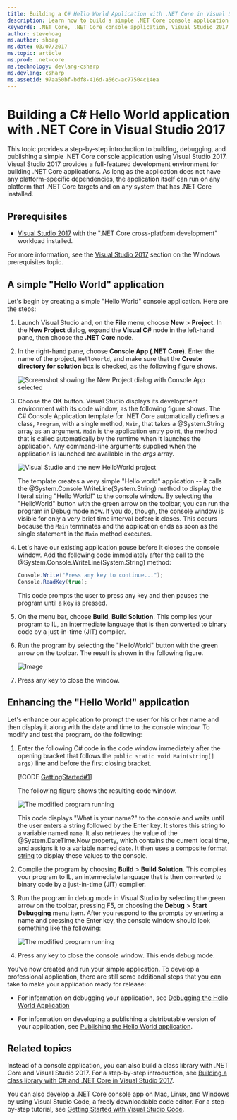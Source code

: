 ```yaml
---
title: Building a C# Hello World Application with .NET Core in Visual Studio 2017
description: Learn how to build a simple .NET Core console application using Visual Studio 2017.
keywords: .NET Core, .NET Core console application, Visual Studio 2017
author: stevehoag
ms.author: shoag
ms.date: 03/07/2017
ms.topic: article
ms.prod: .net-core
ms.technology: devlang-csharp
ms.devlang: csharp
ms.assetid: 97aa50bf-bdf8-416d-a56c-ac77504c14ea
---
```


# Building a C# Hello World application with .NET Core in Visual Studio 2017 #

This topic provides a step-by-step introduction to building, debugging, and publishing a simple .NET Core console application using Visual Studio 2017. Visual Studio 2017 provides a full-featured development environment for building .NET Core applications. As long as the application does not have any platform-specific dependencies, the application itself can run on any platform that .NET Core targets and on any system that has .NET Core installed.

## Prerequisites ##

- [Visual Studio 2017](https://www.visualstudio.com/downloads/) with the ".NET Core cross-platform development" workload installed. 

For more information, see the [Visual Studio 2017](../../core/windows-prerequisites.md) section on the Windows prerequisites topic.

## A simple "Hello World" application ##

Let's begin by creating a simple "Hello World" console application. Here are the steps:

1. Launch Visual Studio and, on the **File** menu, choose **New** > **Project**. In the **New Project** dialog, expand the **Visual C#** node in the left-hand pane, then choose the **.NET Core** node.

2. In the right-hand pane, choose **Console App (.NET Core)**. Enter the name of the project, `HelloWorld`, and make sure that the **Create directory for solution** box is checked, as the following figure shows.

   ![Screenshot showing the New Project dialog with Console App selected](./media/with-visual-studio/vs_newproject.jpg)
   
3. Choose the **OK** button. Visual Studio displays its development environment with its code window, as the following figure shows. The C# Console Application template for .NET Core automatically defines a class, `Program`, with a single method, `Main`, that takes a @System.String array as an argument. `Main` is the application entry point, the method that is called automatically by the runtime when it launches the application. Any command-line arguments supplied when the application is launched are available in the *args* array.

   ![Visual Studio and the new HelloWorld project](./media/with-visual-studio/vs_devenv.jpg)

   The template creates a very simple "Hello world" application -- it calls the @System.Console.WriteLine(System.String) method to display the literal string "Hello World!" to the console window. By selecting the "HelloWorld" button with the green arrow on the toolbar, you can run the program in Debug mode now. If you do, though, the console window is visible for only a very brief time interval before it closes. This occurs because the `Main` terminates and the application ends as soon as the single statement in the `Main` method executes.

4. Let's have our existing application pause before it closes the console window. Add the following code immediately after the call to the @System.Console.WriteLine(System.String) method:

   ```cs
   Console.Write("Press any key to continue...");
   Console.ReadKey(true);
   ```
   This code prompts the user to press any key and then pauses the program until a key is pressed.

5. On the menu bar, choose **Build**, **Build Solution**. This compiles your program to IL, an intermediate language that is then converted to binary code by a just-in-time (JIT) compiler.

6. Run the program by selecting the "HelloWorld" button with the green arrow on the toolbar. The result is shown in the following figure.

   ![Image](./media/with-visual-studio/simple_hello.jpg)

7. Press any key to close the window.

## Enhancing the "Hello World" application ##

Let's enhance our application to prompt the user for his or her name and then display it along with the date and time to the console window. To modify and test the program, do the following:

1. Enter the following C# code in the code window immediately after the opening bracket that follows the `public static void Main(string[] args)` line and before the first closing bracket.

   [!CODE [GettingStarted#1](../../../samples/snippets/csharp/getting_started/with_visual_studio/helloworld.cs#1)]

   The following figure shows the resulting code window.

   ![The modified program running](./media/with-visual-studio/codewindow.jpg)

   This code displays "What is your name?" to the console and waits until the user enters a string followed by the Enter key. It stores this string to a variable named `name`. It also retrieves the value of the @System.DateTime.Now property, which contains the current local time, and assigns it to a variable named `date`. It then uses a [composite format string](../../standard/base-types/composite-format.md) to display these values to the console.

2. Compile the program by choosing **Build** > **Build Solution**. This compiles your program to IL, an intermediate language that is then converted to binary code by a just-in-time (JIT) compiler.

3. Run the program in debug mode in Visual Studio by selecting the green arrow on the toolbar, pressing F5, or choosing the **Debug** > **Start Debugging** menu item. After you respond to the prompts by entering a name and pressing the Enter key, the console window should look something like the following:

   ![The modified program running](./media/with-visual-studio/console.jpg)

4. Press any key to close the console window. This ends debug mode.

You've now created and run your simple application. To develop a professional application, there are still some additional steps that you can take to make your application ready for release:

- For information on debugging your application, see [Debugging the Hello World Application](debugging-with-visual-studio-2017.md)

- For information on developing a publishing a distributable version of your application, see [Publishing the Hello World application](publishing-with-visual-studio-2017.md).

## Related topics ##

Instead of a console application, you can also build a class library with .NET Core and Visual Studio 2017. For a step-by-step introduction, see [Building a class library with C# and .NET Core in Visual Studio 2017](library-with-visual-studio-2017.md).

You can also develop a .NET Core console app on Mac, Linux, and Windows by using Visual Studio Code, a freely downloadable code editor. For a step-by-step tutorial, see [Getting Started with Visual Studio Code](with-visual-studio-code.md).
